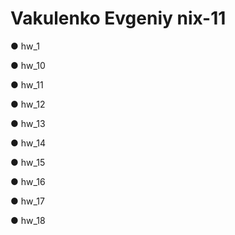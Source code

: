 # Vakulenko Evgeniy nix-11

  ● hw_1
  
  ● hw_10
  
  ● hw_11

  ● hw_12

  ● hw_13

  ● hw_14
  
  ● hw_15
  
  ● hw_16

  ● hw_17
  
  ● hw_18
  
